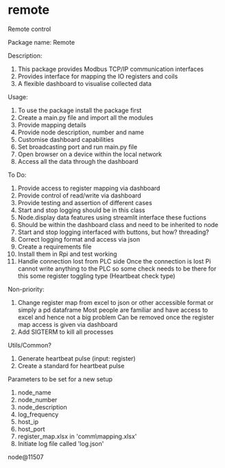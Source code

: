 # remote
Remote control

Package name: Remote

Description:
1. This package provides Modbus TCP/IP communication interfaces
2. Provides interface for mapping the IO registers and coils
3. A flexible dashboard to visualise collected data

Usage:
1. To use the package install the package first
2. Create a main.py file and import all the modules
3. Provide mapping details
4. Provide node description, number and name
5. Customise dashboard capabilities
6. Set broadcasting port and run main.py file
7. Open browser on a device within the local network
8. Access all the data through the dashboard

To Do:
1. Provide access to register mapping via dashboard
2. Provide control of read/write via dashboard
3. Provide testing and assertion of different cases
4. Start and stop logging should be in this class
5. Node.display data features using streamlit interface these fuctions
6. Should be within the dashboard class and need to be inherited to node
7. Start and stop logging interfaced with buttons, but how? threading?
8. Correct logging format and access via json
9. Create a requirements file
10. Install them in Rpi and test working
11. Handle connection lost from PLC side
Once the connection is lost Pi cannot write anything to the PLC so some check needs to be there for this some register toggling type (Heartbeat check type)


Non-priority:
1. Change register map from excel to json or other accessible format
  or simply a pd dataframe
  Most people are familiar and have access to excel and hence not a big problem
  Can be removed once the register map access is given via dashboard
2. Add SIGTERM to kill all processes


Utils/Common?
1. Generate heartbeat pulse (input: register)
2. Create a standard for heartbeat pulse

Parameters to be set for a new setup
1. node_name
2. node_number
3. node_description
4. log_frequency
5. host_ip
6. host_port
7. register_map.xlsx in 'comm\mapping.xlsx'
8. Initiate log file called 'log.json'


node@11507
